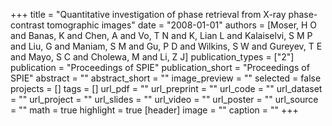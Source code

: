 +++
title = "Quantitative investigation of phase retrieval from X-ray phase-contrast tomographic images"
date = "2008-01-01"
authors = [Moser, H O and Banas, K and Chen, A and Vo, T N and K, Lian L and Kalaiselvi, S M P and Liu, G and Maniam, S M and Gu, P D and Wilkins, S W and Gureyev, T E and Mayo, S C and Cholewa, M and Li, Z J]
publication_types = ["2"]
publication = "Proceedings of SPIE"
publication_short = "Proceedings of SPIE"
abstract = ""
abstract_short = ""
image_preview = ""
selected = false
projects = []
tags = []
url_pdf = ""
url_preprint = ""
url_code = ""
url_dataset = ""
url_project = ""
url_slides = ""
url_video = ""
url_poster = ""
url_source = ""
math = true
highlight = true
[header]
image = ""
caption = ""
+++


